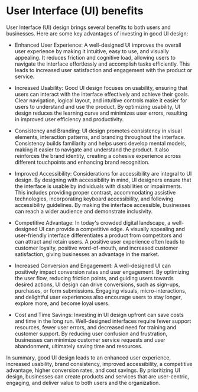 # User Interface (UI) benefits

User Interface (UI) design brings several benefits to both users and businesses. Here are some key advantages of investing in good UI design:

* Enhanced User Experience: A well-designed UI improves the overall user experience by making it intuitive, easy to use, and visually appealing. It reduces friction and cognitive load, allowing users to navigate the interface effortlessly and accomplish tasks efficiently. This leads to increased user satisfaction and engagement with the product or service.

* Increased Usability: Good UI design focuses on usability, ensuring that users can interact with the interface effectively and achieve their goals. Clear navigation, logical layout, and intuitive controls make it easier for users to understand and use the product. By optimizing usability, UI design reduces the learning curve and minimizes user errors, resulting in improved user efficiency and productivity.

* Consistency and Branding: UI design promotes consistency in visual elements, interaction patterns, and branding throughout the interface. Consistency builds familiarity and helps users develop mental models, making it easier to navigate and understand the product. It also reinforces the brand identity, creating a cohesive experience across different touchpoints and enhancing brand recognition.

* Improved Accessibility: Considerations for accessibility are integral to UI design. By designing with accessibility in mind, UI designers ensure that the interface is usable by individuals with disabilities or impairments. This includes providing proper contrast, accommodating assistive technologies, incorporating keyboard accessibility, and following accessibility guidelines. By making the interface accessible, businesses can reach a wider audience and demonstrate inclusivity.

* Competitive Advantage: In today's crowded digital landscape, a well-designed UI can provide a competitive edge. A visually appealing and user-friendly interface differentiates a product from competitors and can attract and retain users. A positive user experience often leads to customer loyalty, positive word-of-mouth, and increased customer satisfaction, giving businesses an advantage in the market.

* Increased Conversion and Engagement: A well-designed UI can positively impact conversion rates and user engagement. By optimizing the user flow, reducing friction points, and guiding users towards desired actions, UI design can drive conversions, such as sign-ups, purchases, or form submissions. Engaging visuals, micro-interactions, and delightful user experiences also encourage users to stay longer, explore more, and become loyal users.

* Cost and Time Savings: Investing in UI design upfront can save costs and time in the long run. Well-designed interfaces require fewer support resources, fewer user errors, and decreased need for training and customer support. By reducing user confusion and frustration, businesses can minimize customer service requests and user abandonment, ultimately saving time and resources.

In summary, good UI design leads to an enhanced user experience, increased usability, brand consistency, improved accessibility, a competitive advantage, higher conversion rates, and cost savings. By prioritizing UI design, businesses can create products and services that are user-centric, engaging, and deliver value to both users and the organization.